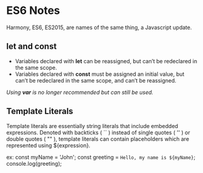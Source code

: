 # ES6 Notes

Harmony, ES6, ES2015, are names of the same thing, a Javascript update.

## let and const
* Variables declared with **let** can be reassigned, but can’t be redeclared in the same scope.
* Variables declared with **const** must be assigned an initial value, but can’t be redeclared in the same scope, and can’t be reassigned.

_Using **var** is no longer recommended but can still be used._

## Template Literals
Template literals are essentially string literals that include embedded expressions.
Denoted with backticks ( `` ) instead of single quotes ( '' ) or double quotes ( "" ), template literals can contain placeholders which are represented using ${expression}.

ex:
const myName = 'John';
const greeting = `Hello, my name is ${myName}`;
console.log(greeting);

